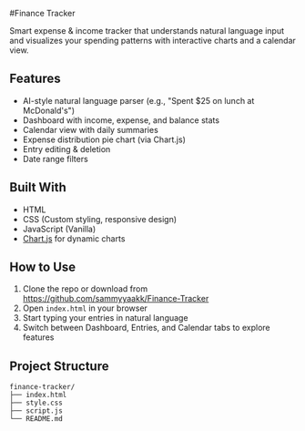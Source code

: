 #Finance Tracker

Smart expense & income tracker that understands natural language input and visualizes your spending patterns with interactive charts and a calendar view.

## Features

- AI-style natural language parser (e.g., "Spent $25 on lunch at McDonald's")
- Dashboard with income, expense, and balance stats
- Calendar view with daily summaries
- Expense distribution pie chart (via Chart.js)
- Entry editing & deletion
- Date range filters

## Built With

- HTML
- CSS (Custom styling, responsive design)
- JavaScript (Vanilla)
- [Chart.js](https://www.chartjs.org/) for dynamic charts

## How to Use

1. Clone the repo or download from https://github.com/sammyyaakk/Finance-Tracker
2. Open `index.html` in your browser
3. Start typing your entries in natural language
4. Switch between Dashboard, Entries, and Calendar tabs to explore features

## Project Structure

```
finance-tracker/
├── index.html
├── style.css
├── script.js
└── README.md
```
